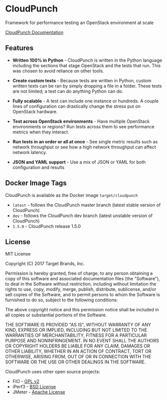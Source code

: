 # CloudPunch

Framework for performance testing an OpenStack environment at scale

[CloudPunch Documentation](./docs/README.md)

## Features

- **Written 100% in Python** - CloudPunch is written in the Python language including the sections that stage OpenStack and the tests that run. This was chosen to avoid reliance on other tools.

- **Create custom tests** - Because tests are written in Python, custom written tests can be ran by simply dropping a file in a folder. These tests are not limited; a test can do anything Python can do.

- **Fully scalable** - A test can include one instance or hundreds. A couple lines of configuration can drastically change the stress put on OpenStack hardware.

- **Test across OpenStack environments** - Have multiple OpenStack environments or regions? Run tests across them to see performance metrics when they interact.

- **Run tests in an order or all at once** - See single metric results such as network throughput or see how a high network throughput can affect network latency.

- **JSON and YAML support** - Use a mix of JSON or YAML for both configuration and results

## Docker Image Tags

CloudPunch is available as the Docker image `target/cloudpunch`

- `latest` - follows the CloudPunch master branch (latest stable version of CloudPunch)
- `dev` - follows the CloudPunch dev branch (latest unstable version of CloudPunch)
- `1.5.0` - CloudPunch release 1.5.0

## License

MIT License

Copyright (C) 2017 Target Brands, Inc.

Permission is hereby granted, free of charge, to any person obtaining a copy
of this software and associated documentation files (the "Software"), to deal
in the Software without restriction, including without limitation the rights
to use, copy, modify, merge, publish, distribute, sublicense, and/or sell
copies of the Software, and to permit persons to whom the Software is
furnished to do so, subject to the following conditions:

The above copyright notice and this permission notice shall be included in all
copies or substantial portions of the Software.

THE SOFTWARE IS PROVIDED "AS IS", WITHOUT WARRANTY OF ANY KIND, EXPRESS OR
IMPLIED, INCLUDING BUT NOT LIMITED TO THE WARRANTIES OF MERCHANTABILITY,
FITNESS FOR A PARTICULAR PURPOSE AND NONINFRINGEMENT. IN NO EVENT SHALL THE
AUTHORS OR COPYRIGHT HOLDERS BE LIABLE FOR ANY CLAIM, DAMAGES OR OTHER
LIABILITY, WHETHER IN AN ACTION OF CONTRACT, TORT OR OTHERWISE, ARISING FROM,
OUT OF OR IN CONNECTION WITH THE SOFTWARE OR THE USE OR OTHER DEALINGS IN THE
SOFTWARE.

CloudPunch uses other open source projects:

- FIO - [GPL v2](https://raw.githubusercontent.com/axboe/fio/master/MORAL-LICENSE)
- iPerf3 - [BSD License](https://raw.githubusercontent.com/esnet/iperf/master/LICENSE)
- JMeter - [Apache License](https://www.apache.org/licenses/)
